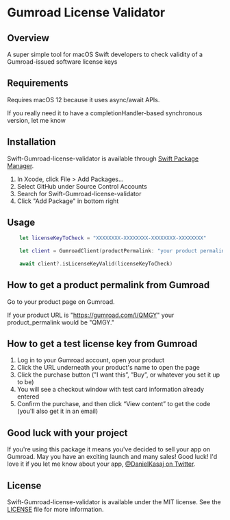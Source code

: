 # Gumroad License Validator

## Overview
A super simple tool for macOS Swift developers to check validity of a Gumroad-issued software license keys

## Requirements
Requires macOS 12 because it uses async/await APIs. 

If you really need it to have a completionHandler-based synchronous version, let me know

## Installation
Swift-Gumroad-license-validator is available through [Swift Package Manager](https://swift.org/package-manager/).
1. In Xcode, click File > Add Packages...
2. Select GitHub under Source Control Accounts
3. Search for Swift-Gumroad-license-validator
4. Click "Add Package" in bottom right

## Usage
```swift
    let licenseKeyToCheck = "XXXXXXXX-XXXXXXXX-XXXXXXXX-XXXXXXXX"
    
    let client = GumroadClient(productPermalink: "your product permalink")
    
    await client?.isLicenseKeyValid(licenseKeyToCheck)
```
## How to get a product permalink from Gumroad
Go to your product page on Gumroad. 

If your product URL is "https://gumroad.com/l/QMGY" your product_permalink would be "QMGY."

## How to get a test license key from Gumroad
1.  Log in to your Gumroad account, open your product
2.  Click the URL underneath your product's name to open the page
3.  Click the purchase button ("I want this”, ”Buy”, or whatever you set it up to be)
4.  You will see a checkout window with test card information already entered
5.  Confirm the purchase, and then click “View content” to get the code (you'll also get it in an email)

## Good luck with your project
If you're using this package it means you've decided to sell your app on Gumroad. May you have an exciting launch and many sales! Good luck! I'd love it if you let me know about your app, [@DanielKasaj on Twitter](https://twitter.com/DanielKasaj).

## License
Swift-Gumroad-license-validator is available under the MIT license. See the [LICENSE](LICENSE) file for more information.

